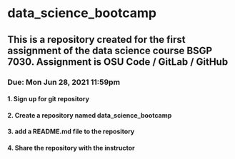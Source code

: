 # data_science_bootcamp

## This is a repository created for the first assignment of the data science course BSGP 7030. Assignment is OSU Code / GitLab / GitHub


### Due: Mon Jun 28, 2021 11:59pm

#### 1. Sign up for git repository
#### 2. Create a repository named data_science_bootcamp
#### 3. add a README.md file to the repository
#### 4. Share the repository with the instructor